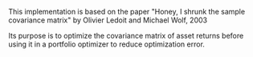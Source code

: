 This implementation is based on the paper "Honey, I shrunk the sample covariance matrix" by Olivier Ledoit and Michael Wolf, 2003

Its purpose is to optimize the covariance matrix of asset returns before using it in a portfolio optimizer
to reduce optimization error.
